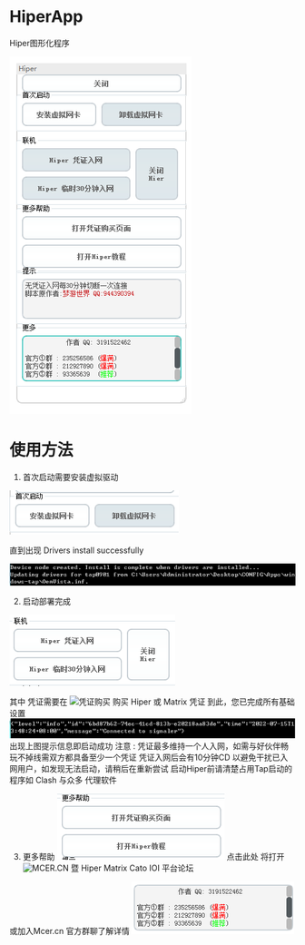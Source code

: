 # HiperApp
Hiper图形化程序

![界面](https://raw.githubusercontent.com/Tncent/HiperApp/main/Image/Pic1.png)
# 使用方法

1. 首次启动需要安装虚拟驱动

![驱动](https://raw.githubusercontent.com/Tncent/HiperApp/main/Image/Pic2.png)

直到出现 Drivers install successfully

![安装成功](https://raw.githubusercontent.com/Tncent/HiperApp/main/Image/Pic3.png)

2. 启动部署完成

![入网](https://raw.githubusercontent.com/Tncent/HiperApp/main/Image/Pic4.png)

其中 凭证需要在 ![凭证购买](https://mcer.cn/shop) 购买 Hiper 或 Matrix 凭证
到此，您已完成所有基础设置
![成功部署](https://raw.githubusercontent.com/Tncent/HiperApp/main/Image/Pic6.png)
出现上图提示信息即启动成功
注意 : 
凭证最多维持一个人入网，如需与好伙伴畅玩不掉线需双方都具备至少一个凭证
凭证入网后会有10分钟CD 以避免干扰已入网用户，如发现无法启动，请稍后在重新尝试
启动Hiper前请清楚占用Tap启动的程序如 Clash 与众多 代理软件

3. 更多帮助
![帮助](https://raw.githubusercontent.com/Tncent/HiperApp/main/Image/Pic5.png)
点击此处 将打开 ![MCER.CN](https://mcer.cn) 暨 Hiper Matrix Cato IOI 平台论坛

或加入Mcer.cn 官方群聊了解详情 
![q群](https://raw.githubusercontent.com/Tncent/HiperApp/main/Image/Pic7.png)

